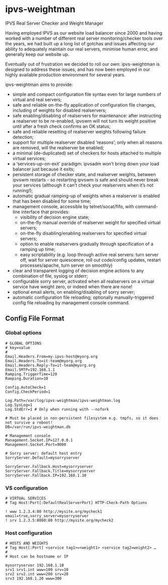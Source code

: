 ipvs-weightman
==============

IPVS Real Server Checker and Weight Manager

Having employed IPVS as our website load balancer since 2000 and
having worked with a number of different real server
monitoring/checker tools over the years, we had built up a long list
of gotchas and issues affecting our ability to adequately maintain our
real servers, minimise human error, and generally keep our website up.

Eventually out of frustration we decided to roll our own:
ipvs-weightman is designed to address these issues, and has now been
employed in our highly available production environment for several
years.

ipvs-weightman aims to provide:

* simple and compact configuration file syntax even for large numbers of virtual and real servers;
* safe and reliable on-the-fly application of configuration file changes, including of weights for disabled realservers;
* safe enabling/disabling of realservers for maintenance: after instructing a realserver to be re-enabled, ipvswm will not turn its weight positive until after a fresh check confirms an OK status;
* safe and reliable resetting of realserver weights following failure detection;
* support for multiple realserver disabled ‘reasons’; only when all reasons are removed, will the realserver be enabled;
* a minimal (de-duplicated) set of checkers for hosts attached to multiple virtual services;
* a ‘services-up-on-exit’ paradigm: ipvsadm won’t bring down your load balancer just because it exits;
* persistent storage of checker state, and realserver weights, between ipvswm restarts - so restarting ipvswm is safe and should never break your services (although it can’t check your realservers when it’s not running!);
* automatic gradual ramping-up of weights when a realserver is enabled that has been disabled for some time;
* management console, accessible by telnet/socat/fifo, with command-line interface that provides:
  * visibility of decision engine state;
  * on-the-fly manual override of realserver weight for specified virtual servers;
  * on-the-fly disabling/enabling realservers for specified virtual servers;
  * option to enable realservers gradually through specification of a ramping up time;
  * easy scriptability (e.g. loop through active real servers: turn server off, wait for server quiescence, roll out code/config updates, restart processes/apache, turn server on smoothly)
* clear and transparent logging of decision engine actions to any combination of file, syslog or stderr;
* configurable sorry server, activated when all realservers on a virtual service have weight zero, or indeed when there are none!
* optional email alerts, on enabling/disabling of sorry server;
* automatic configuration file reloading; optionally manually-triggered config file reloading by management console command.

Config File Format
------------------

### Global options

    # GLOBAL OPTIONS
    # key=value
    #
    Email.Headers.From=my-ipvs-host@myorg.org
    Email.Headers.To=it-team@myorg.org
    Email.Headers.Reply-To=it-team@myorg.org
    Email.SMTP=192.168.1.1
    Ramping.TriggerTime=120
    Ramping.Duration=10
    
    Config.AutoCheck=1
    Config.CheckPeriod=1

    Log.Path=/var/log/ipvs-weightman/ipvs-weightman.log
    Log.SysLog=1
    Log.StdErr=1 # Only when running with --nofork

    # Must be placed in non-persistent filesystem e.g. tmpfs, so it does not survive a reboot!
    DB=/var/run/ipvs-weightman.db

    # Management console
    Management.Socket.IP=127.0.0.1
    Management.Socket.Port=9000

    # Sorry server: default host entry
    SorryServer.Default=mysorryserver

    SorryServer.Fallback.Host=mysorryserver
    SorryServer.Fallback.Title=mysorryserver
    SorryServer.Fallback.IP=192.168.1.10

### VS configuration

    # VIRTUAL SERVICES
    # Tag Host:Port[:DefaultRealServerPort] HTTP-Check-Path Options
    
    ! www 1.2.3.4:80 http://mysite.org/mycheck1 email=true,sorry_server=mysorryserver
    ! srv 1.2.3.5:8080:80 http://mysite.org/mycheck2

### Host configuration

    # HOSTS AND WEIGHTS
    # Tag Host[:Port] <service tag1>=<weight1> <service tag2=weight2> …
    #
    # Host can be hostname or IP
    
    mysorryserver 192.168.1.10
    srv1 srv1.int www=100 srv=10
    srv2 srv2.int www=200 srv=20
    srv3 192.168.1.20 www=300

